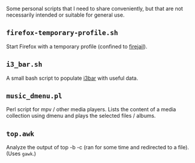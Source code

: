 Some personal scripts that I need to share conveniently, but that are not
necessarily intended or suitable for general use.

`firefox-temporary-profile.sh`
------------------------------
Start Firefox with a temporary profile (confined to
[firejail](https://github.com/netblue30/firejail)).

`i3_bar.sh`
-----------
A small bash script to populate [i3bar](https://github.com/i3/i3) with useful
data.

`music_dmenu.pl`
----------------
Perl script for mpv / other media players. Lists the content of a media
collection using dmenu and plays the selected files / albums.

`top.awk`
---------
Analyze the output of top -b -c (ran for some time and redirected to a file).
(Uses `gawk`.)
